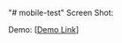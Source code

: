 "# mobile-test" 
Screen Shot:


Demo:
[<a href="https://rawgit.com/wangx6/mobile-test/master/index.html">Demo Link</a>]
